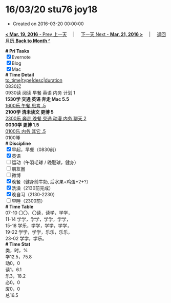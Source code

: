 # 16/03/20 stu76 joy18

- Created on 2016-03-20 00:00:00

[**< Mar. 19, 2016** - Prev 上一天](_archived/lifelogs/2016/03/d19.md) &nbsp; &nbsp; | &nbsp; &nbsp; [下一天 Next - **Mar. 21, 2016 >**](_archived/lifelogs/2016/03/d21.md) &nbsp; &nbsp; |  &nbsp; &nbsp; [返回月历 **Back to Month ^**](_archived/lifelogs/2016/03/index.md)
<br/>    <div><b># Pri Tasks</b></div><div><input checked="true" type="checkbox"/>Evernote</div><div><input checked="true" type="checkbox"/>Blog</div><div><input checked="true" type="checkbox"/>Mac</div><div><b># Time Detail</b></div>    <div><u>to_time|type|desc|duration</u></div>    <div>0830起</div>    <div>0930读 阅读 早餐 英语 内务 计划 1</div>    <div><b>1530学 交通 英语 奔走 Mac 5.5</b></div><div><u>1600乐 午餐 思考 .5</u></div>    <div><b>2100学 清未读文 更博 5</b></div><div><u>2300乐 奔走 晚餐 交通 动漫 内务 聊天 2</u></div>    <div><b>0030学 更博 1.5</b></div>    <div><u>0100乐 内务 其它 .5</u></div>    <div>0100睡</div><div><b># Discipline</b></div><div><input checked="true" type="checkbox"/>早起，早餐（0830前）</div><div><input checked="true" type="checkbox"/>英语</div><div><input type="checkbox"/>运动（午羽毛球 / 晚毽球，健身）</div><div><input type="checkbox"/>朋友圈</div><div><input type="checkbox"/>微博</div><div><input checked="true" type="checkbox"/>晚餐（健身前牛奶, 后水果+鸡蛋*2+?）</div><div><input checked="true" type="checkbox"/>洗澡（2130前完成）</div><div><input checked="true" type="checkbox"/>晚自习（2130-2230）</div><div><input type="checkbox"/>早睡（2300前）</div><div><b># Time Table</b></div>    <div>07-10 〇〇，〇读，读学，学学，</div>    <div>11-14 学学，学学，学学，学学，</div>    <div>15-18 学乐，学学，学学，学学，</div>    <div>19-22 学学，学学，乐乐，乐乐，</div>    <div>23-02 学学，学乐。</div><div><b># Time Stat</b></div>    <div>类，时，%</div>    <div>学12.5，75.8</div>    <div>动0，0</div>    <div>读1，6.1</div>    <div>乐3，18.2</div>    <div>必0，0</div>    <div>废0，0</div>    <div>总16.5</div>

